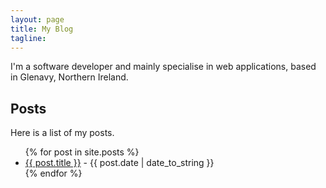 ```yaml
---
layout: page
title: My Blog
tagline: 
---
```

I'm a software developer and mainly specialise in web applications, based in Glenavy, Northern Ireland.

## Posts

Here is a list of my posts.

<ul class="posts">
  {% for post in site.posts %}
    <li><a href="{{ BASE_PATH }}{{ post.url }}">{{ post.title }}</a> - <span>{{ post.date | date_to_string }}</span></li>
  {% endfor %}
</ul>


